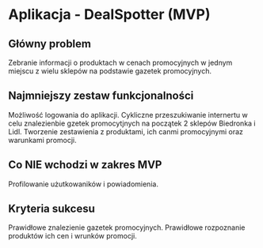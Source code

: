 # Aplikacja - DealSpotter (MVP)

## Główny problem
Zebranie informacji o produktach w cenach promocyjnych w jednym miejscu z wielu sklepów na podstawie gazetek promocyjnych.

## Najmniejszy zestaw funkcjonalności
Możliwość logowania do aplikacji.
Cykliczne przeszukiwanie internertu w celu znalezienbie gzetek promocytjnych na początek 2 sklepów Biedronka i Lidl.
Tworzenie zestawienia z produktami, ich canmi promocyjnymi oraz warunkami promocji.

## Co NIE wchodzi w zakres MVP
Profilowanie użutkowaników i powiadomienia.

## Kryteria sukcesu
Prawidłowe znalezienie gazetek promocyjnych.
Prawidłowe rozpoznanie produktów ich cen i wrunków promocji.